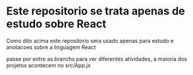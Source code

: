 # Este repositorio se trata apenas de estudo sobre React
Como dito acima este repositorio sera usado apenas para estudo e anotacoes sobre a linguagem React

passe por entre as branchs para ver diferentes atividades, a maioria dos projetos acontecem no src/App.js

